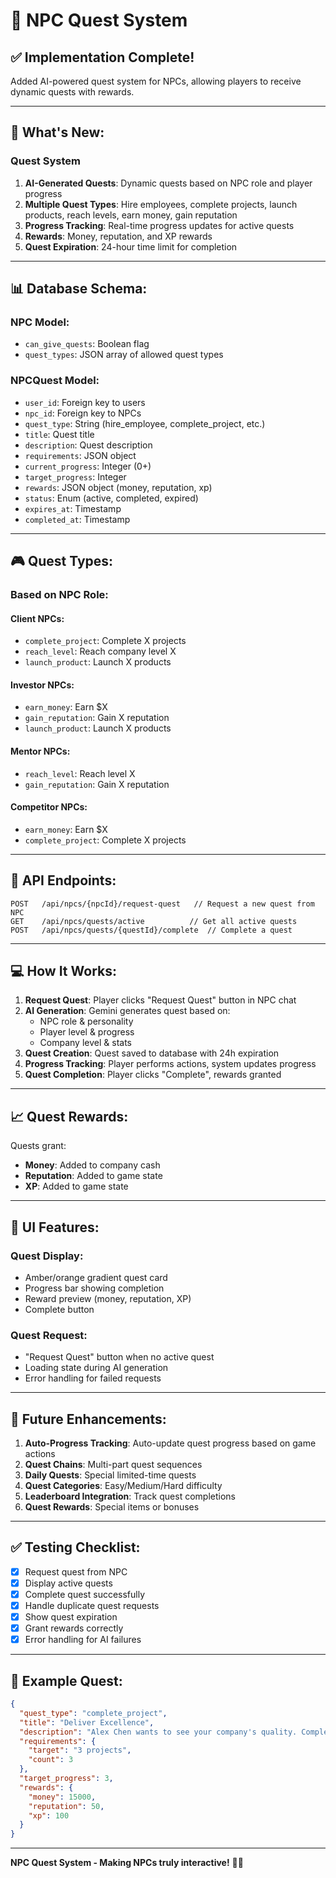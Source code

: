 # 🎯 NPC Quest System

## ✅ Implementation Complete!

Added AI-powered quest system for NPCs, allowing players to receive dynamic quests with rewards.

---

## 🎯 **What's New:**

### **Quest System**
1. **AI-Generated Quests**: Dynamic quests based on NPC role and player progress
2. **Multiple Quest Types**: Hire employees, complete projects, launch products, reach levels, earn money, gain reputation
3. **Progress Tracking**: Real-time progress updates for active quests
4. **Rewards**: Money, reputation, and XP rewards
5. **Quest Expiration**: 24-hour time limit for completion

---

## 📊 **Database Schema:**

### **NPC Model:**
- `can_give_quests`: Boolean flag
- `quest_types`: JSON array of allowed quest types

### **NPCQuest Model:**
- `user_id`: Foreign key to users
- `npc_id`: Foreign key to NPCs
- `quest_type`: String (hire_employee, complete_project, etc.)
- `title`: Quest title
- `description`: Quest description
- `requirements`: JSON object
- `current_progress`: Integer (0+)
- `target_progress`: Integer
- `rewards`: JSON object (money, reputation, xp)
- `status`: Enum (active, completed, expired)
- `expires_at`: Timestamp
- `completed_at`: Timestamp

---

## 🎮 **Quest Types:**

### **Based on NPC Role:**

#### **Client NPCs:**
- `complete_project`: Complete X projects
- `reach_level`: Reach company level X
- `launch_product`: Launch X products

#### **Investor NPCs:**
- `earn_money`: Earn $X
- `gain_reputation`: Gain X reputation
- `launch_product`: Launch X products

#### **Mentor NPCs:**
- `reach_level`: Reach level X
- `gain_reputation`: Gain X reputation

#### **Competitor NPCs:**
- `earn_money`: Earn $X
- `complete_project`: Complete X projects

---

## 🔄 **API Endpoints:**

```
POST   /api/npcs/{npcId}/request-quest   // Request a new quest from NPC
GET    /api/npcs/quests/active          // Get all active quests
POST   /api/npcs/quests/{questId}/complete  // Complete a quest
```

---

## 💻 **How It Works:**

1. **Request Quest**: Player clicks "Request Quest" button in NPC chat
2. **AI Generation**: Gemini generates quest based on:
   - NPC role & personality
   - Player level & progress
   - Company level & stats
3. **Quest Creation**: Quest saved to database with 24h expiration
4. **Progress Tracking**: Player performs actions, system updates progress
5. **Quest Completion**: Player clicks "Complete", rewards granted

---

## 📈 **Quest Rewards:**

Quests grant:
- **Money**: Added to company cash
- **Reputation**: Added to game state
- **XP**: Added to game state

---

## 🎨 **UI Features:**

### **Quest Display:**
- Amber/orange gradient quest card
- Progress bar showing completion
- Reward preview (money, reputation, XP)
- Complete button

### **Quest Request:**
- "Request Quest" button when no active quest
- Loading state during AI generation
- Error handling for failed requests

---

## 🔮 **Future Enhancements:**

1. **Auto-Progress Tracking**: Auto-update quest progress based on game actions
2. **Quest Chains**: Multi-part quest sequences
3. **Daily Quests**: Special limited-time quests
4. **Quest Categories**: Easy/Medium/Hard difficulty
5. **Leaderboard Integration**: Track quest completions
6. **Quest Rewards**: Special items or bonuses

---

## ✅ **Testing Checklist:**

- [x] Request quest from NPC
- [x] Display active quests
- [x] Complete quest successfully
- [x] Handle duplicate quest requests
- [x] Show quest expiration
- [x] Grant rewards correctly
- [x] Error handling for AI failures

---

## 📝 **Example Quest:**

```json
{
  "quest_type": "complete_project",
  "title": "Deliver Excellence",
  "description": "Alex Chen wants to see your company's quality. Complete 3 projects to prove your worth!",
  "requirements": {
    "target": "3 projects",
    "count": 3
  },
  "target_progress": 3,
  "rewards": {
    "money": 15000,
    "reputation": 50,
    "xp": 100
  }
}
```

---

**NPC Quest System - Making NPCs truly interactive!** 🎯✨

